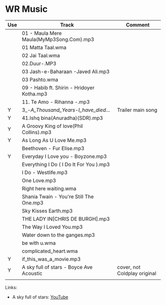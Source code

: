 # WR Music
Use | Track                                     | Comment
----|-------------------------------------------|------------
    | 01 - Maula Mere Maula(MyMp3Song.Com).mp3  |
    | 01 Matta Taal.wma                         |  
    | 02 Jai Taal.wma                           |
    | 02.Duur-.MP3                              |
    | 03 Jash-e-Baharaan -Javed Ali.mp3         |
    | 03 Pashto.wma                             |
    | 09 - Habib ft. Shirin - Hridoyer Kotha.mp3|
    | 11. Te Amo - Rihanna -.mp3                |  
  Y | 3_-_A_Thousand_Years-I_have_died_...      | Trailer main song
  Y | 41.Ishq bina(Anuradha)(SDR).mp3           |
  Y | A Groovy King of love(Phil Collins).mp3   |  
  Y | As Long As U Love Me.mp3                  |
    | Beethoven - Fur Elise.mp3                 |  
  Y | Everyday I Love you - Boyzone.mp3         |
    | Everything I Do ( I Do It For You ).mp3   |
    | I Do - Westlife.mp3                       |
    | One Love.mp3                              |
    | Right here waiting.wma                    |
    | Shania Twain - You're Still The One.mp3   |
    | Sky Kisses Earth.mp3                      |
    | THE LADY IN[CHRIS DE BURGH].mp3           |
    | The Way I Loved You.mp3                   |
    | Water down to the ganges.mp3              |
    | be with u.wma                             |
    | complicated_heart.wma                     |
  Y | if_this_was_a_movie.mp3                   |
  Y | A sky full of stars - Boyce Ave Acoustic  | cover, not Coldplay original
    |



Links:

- A sky full of stars: [YouTube](https://www.youtube.com/watch?v=c6XxjY-1e3M)
